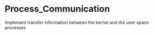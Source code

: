 # Process_Communication
 Implement transfer information between the kernel and the user space processes

